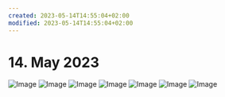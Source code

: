 ```yaml
---
created: 2023-05-14T14:55:04+02:00
modified: 2023-05-14T14:55:04+02:00
---
```


# 14. May 2023

![Image](./f29634d7557471328a63a68fe52fc1ca.jpg) ![Image](./2a4ab1e963c406135e48b9f8eee58c58.jpg) ![Image](./d8f46fe965f06ef9245e4e1f5960dbfe.jpg) ![Image](./2499ba3cd00ff532cffe3563796a7b91.jpg) ![Image](./317bca7a2051dace3142302c311cefbb.jpg) ![Image](./a17a272ce0453e9ff3becb026a902097.jpg) ![Image](./dd97a97eb7218467fbdece71bac6964a.jpg)
